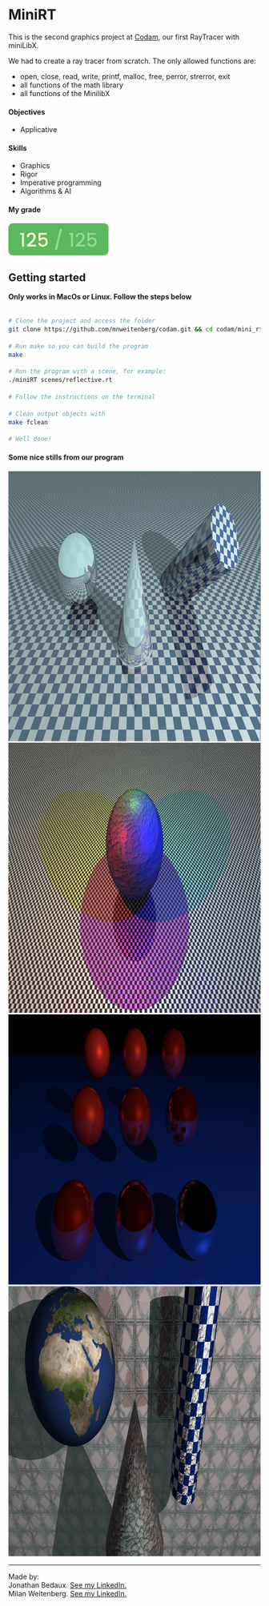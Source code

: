 # MiniRT
This is the second graphics project at [Codam](codam.nl), our first RayTracer with miniLibX.

We had to create a ray tracer from scratch. The only allowed functions are:
- open, close, read, write, printf, malloc, free, perror, strerror, exit
- all functions of the math library
- all functions of the MinilibX


#### Objectives
- Applicative

#### Skills
- Graphics
- Rigor
- Imperative programming
- Algorithms & AI

#### My grade
<img src="../img/score125.png" width="200" height="64"/>


## Getting started
**Only works in MacOs or Linux. Follow the steps below**
```bash

# Clone the project and access the folder
git clone https://github.com/mnweitenberg/codam.git && cd codam/mini_rt

# Run make so you can build the program
make

# Run the program with a scene, for example:
./miniRT scenes/reflective.rt

# Follow the instructions on the terminal

# Clean output objects with
make fclean

# Well done!
```

#### Some nice stills from our program
<img src="img/checkers.png" alt="Stills" width="960" height="540">
<img src="img/colored_lights.png" alt="Stills" width="960" height="540">
<img src="img/reflective.png" alt="Stills" width="960" height="540">
<img src="img/textures.png" alt="Stills" width="960" height="540">


---

Made by:  
Jonathan Bedaux. [See my LinkedIn.](https://www.linkedin.com/in/jonathan-bedaux-62629466/)  
Milan Weitenberg. [See my LinkedIn.](https://www.linkedin.com/in/mnweitenberg/)
